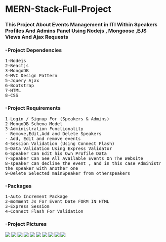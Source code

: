 # MERN-Stack-Full-Project
### This Project About Events Management in ITI Within Speakers Profiles And Admins Panel Using Nodejs , Mongoose ,EJS Views And Ajax Requests
### -Project Dependencies
<pre>
1-Nodejs
2-Reactjs
3-MongoDB
4-MVC Design Pattern
5-Jquery Ajax
6-Bootstrap
7-HTML
8-CSS
</pre>
### -Project Requirements
<pre>
1-Login / Signup For (Speakers & Admins)
2-MongoDB Schema Model
3-Administration Functionality
- Remove,Edit,Add and Delete Speakers
- Add, Edit and remove events
4-Session Validation (Using Connect Flash)
5-Data Validation Using Express Validator
6-Speaker Can Edit his Own Profile Data
7-Speaker Can See All Available Events On The Website
8-speaker can decline the event , and in this case Administrator should know to replace
the speaker with another one
9-Delete Selected mainSpeaker from otherspeakers
</pre>
### -Packages
<pre>
1-Auto Increment Package
2-momment Js For Event Date FORM IN HTML
3-Express Session 
4-Connect Flash For Validation
</pre>

### -Project Pictures
![](public/images/adminPanel.png)
![](public/images/speakerProfile.png)
![](public/images/register.png)
![](public/images/listEvents.png)
![](public/images/upcomingEvents.png)
![](public/images/listSpeakers.png)
![](public/images/login.png)
![](public/images/editEvent.png)
![](public/images/addevents.png)
![](public/images/addSpeaker.png)
